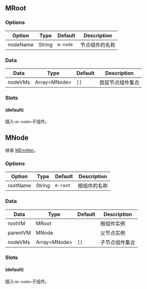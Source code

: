 ## MRoot

### Options

| Option | Type | Default | Description |
| ------ | ---- | ------- | ----------- |
| nodeName | String | `m-node` | 节点组件的名称 |

### Data

| Data | Type | Default | Description |
| ---- | ---- | ------- | ----------- |
| nodeVMs | Array\<MNode\> | `[]` | 首层节点组件集合 |

### Slots

#### (default)

插入`<m-node>`子组件。

## MNode

继承 [MEmitter](../m-emitter)。

### Options

| Option | Type | Default | Description |
| ------ | ---- | ------- | ----------- |
| rootName | String | `m-root` | 根组件的名称 |

### Data

| Data | Type | Default | Description |
| ---- | ---- | ------- | ----------- |
| rootVM | MRoot |  | 根组件实例 |
| parentVM | MNode |  | 父节点实例 |
| nodeVMs | Array\<MNode\> | `[]` | 子节点组件集合 |

### Slots

#### (default)

插入`<m-node>`子组件。
